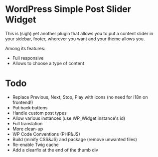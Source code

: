 # WordPress Simple Post Slider Widget

This is (sigh) yet another plugin that allows you to put a content slider in your sidebar, footer, wherever you want and your theme allows you.

Among its features:
- Full responsive
- Allows to choose a type of content

# Todo

- Replace Previous, Next, Stop, Play with icons (no need for i18n on frontend!)
- ~~Put back buttons~~
- Handle custom post types
- Allow various instances (use WP_Widget instance's id)
- Full translation
- More clean-up
- WP Code Conventions (PHP&JS)
- Build (minify CSS&JS) and package (remove unwanted files)
- Re-enable Twig cache
- Add a clearfix at the end of the thumb div